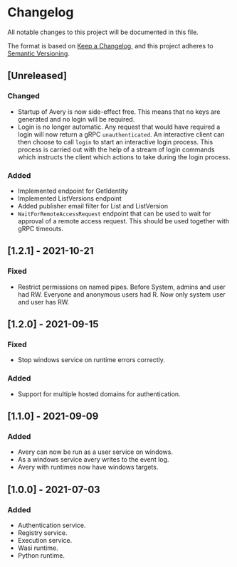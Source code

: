 # Changelog
All notable changes to this project will be documented in this file.

The format is based on [Keep a Changelog](https://keepachangelog.com/en/1.0.0/),
and this project adheres to [Semantic Versioning](https://semver.org/spec/v2.0.0.html).

## [Unreleased]

### Changed
- Startup of Avery is now side-effect free. This means that no keys are generated and no
  login will be required.
- Login is no longer automatic. Any request that would have required a login will now
  return a gRPC `unauthenticated`. An interactive client can then choose to call `login`
  to start an interactive login process. This process is carried out with the help of a
  stream of login commands which instructs the client which actions to take during the
  login process.

### Added
- Implemented endpoint for GetIdentity
- Implemented ListVersions endpoint
- Added publisher email filter for List and ListVersion
- `WaitForRemoteAccessRequest` endpoint that can be used to wait for approval of a remote
  access request. This should be used together with gRPC timeouts.

## [1.2.1] - 2021-10-21

### Fixed
- Restrict permissions on named pipes. Before System, admins and user had RW. Everyone and anonymous users had R. Now only system user and user has RW.

## [1.2.0] - 2021-09-15

### Fixed
- Stop windows service on runtime errors correctly.

### Added
- Support for multiple hosted domains for authentication.

## [1.1.0] - 2021-09-09

### Added
- Avery can now be run as a user service on windows.
- As a windows service avery writes to the event log.
- Avery with runtimes now have windows targets.

## [1.0.0] - 2021-07-03

### Added
- Authentication service.
- Registry service.
- Execution service.
- Wasi runtime.
- Python runtime.

